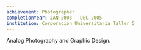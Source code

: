 ```yaml
---
achievement: Photographer
completionYear: JAN 2003 - DEC 2005
institution: Corporación Universitaria Taller 5
---
```


Analog Photography and Graphic Design.
